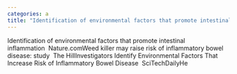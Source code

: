 ```yaml
---
categories: a
title: "Identification of environmental factors that promote intestinal inflammation  Naturecom"
---
```

Identification of environmental factors that promote intestinal inflammation&nbsp;&nbsp;Nature.comWeed killer may raise risk of inflammatory bowel disease: study&nbsp;&nbsp;The HillInvestigators Identify Environmental Factors That Increase Risk of Inflammatory Bowel Disease&nbsp;&nbsp;SciTechDailyHe